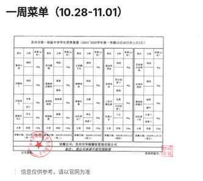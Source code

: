 
# 一周菜单（10.28-11.01）

![img](https://raw.githubusercontent.com/apkqiu/apkqiu.github.io/main/public/food_img/一周菜单（10.28-11.01）_2024-10-25.png)

> 信息仅供参考，请以官网为准
